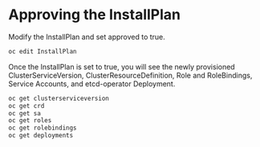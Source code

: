 # Approving the InstallPlan

Modify the InstallPlan and set approved to true.

```sh
oc edit InstallPlan
```

Once the InstallPlan is set to true, you will see the newly provisioned ClusterServiceVersion, ClusterResourceDefinition, Role and RoleBindings, Service Accounts, and etcd-operator Deployment.

```sh
oc get clusterserviceversion
oc get crd
oc get sa
oc get roles
oc get rolebindings
oc get deployments
```
